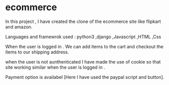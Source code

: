 # ecommerce

In this project , I have created the clone of the ecommerce site like flipkart and amazon.

Languages and framewrok used : python3 ,django ,Javascript ,HTML ,Css

When the user is logged in .
We can add items to the cart and checkout the items to our shipping address.

when the user is not aunthenticated I have made the use of cookie so that site working similar when the user is logged in .

Payment option is availabel [Here I have used the paypal script and button].
